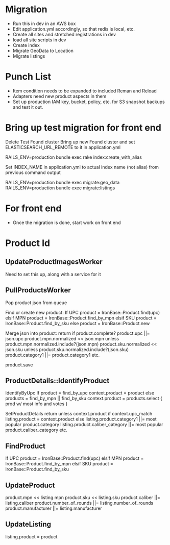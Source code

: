 # Migration

 - Run this in dev in an AWS box
 - Edit application.yml accordingly, so that redis is local, etc.
 - Create all sites and stretched registrations in dev
 - load all site scripts in dev
 - Create index
 - Migrate GeoData to Location
 - Migrate listings

# Punch List
 * Item condition needs to be expanded to included Reman and Reload
 * Adapters need new product aspects in them
 * Set up production IAM key, bucket, policy, etc. for S3 snapshot backups and test it out.

# Bring up test migration for front end
Delete Test Found cluster
Bring up new Found cluster and set ELASTICSEARCH_URL_REMOTE to it in application.yml

RAILS_ENV=production bundle exec rake index:create_with_alias

Set INDEX_NAME in application.yml to actual index name (not alias) from previous command output

RAILS_ENV=production bundle exec migrate:geo_data
RAILS_ENV=production bundle exec migrate:listings

# For front end
 * Once the migration is done, start work on front end

# #############################
# Product Id

## UpdateProductImagesWorker
Need to set this up, along with a service for it

## PullProductsWorker

Pop product json from queue

Find or create new product:
If UPC
    product = IronBase::Product.find(upc)
elsif MPN
    product = IronBase::Product.find_by_mpn
elsif SKU
    product = IronBase::Product.find_by_sku
else
    product = IronBase::Product.new

Merge json into product:
return if product.complete?
product.upc ||= json.upc
product.mpn.normalized << json.mpn unless product.mpn.normalized.include?(json.mpn)
product.sku.normalized << json.sku unless product.sku.normalized.include?(json.sku)
product.category1 ||= product.category1
etc.

product.save


## ProductDetails::IdentifyProduct

IdentifyByUpc
If product = find_by_upc
    context.product = product
else
    products = find_by_mpn || find_by_sku
    context.product = products.select { prod w/ most info and votes }

SetProductDetails
return unless context.product
if context.upc_match
    listing.product = context.product
else
    listing.product.category1 ||= most popular product.category
    listing.product.caliber_category ||= most popular product.caliber_category
    etc.


## FindProduct

If UPC
    product = IronBase::Product.find(upc)
elsif MPN
    product = IronBase::Product.find_by_mpn
elsif SKU
    product = IronBase::Product.find_by_sku


## UpdateProduct
product.mpn << listing.mpn
product.sku << listing.sku
product.caliber ||= listing.caliber
product.number_of_rounds ||= listing.number_of_rounds
product.manufacturer ||= listing.manufacturer


## UpdateListing
listing.product = product

